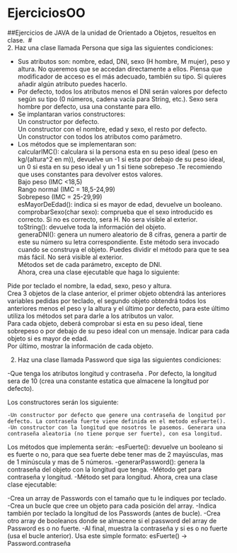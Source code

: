 # EjerciciosOO
##Ejercicios de JAVA de la unidad de Orientado a Objetos, resueltos en clase.  #  
2. Haz una clase llamada Persona que siga las siguientes condiciones:  
* Sus atributos son: nombre, edad, DNI, sexo (H hombre, M mujer), peso y altura. No queremos que se accedan directamente a ellos. Piensa que modificador de acceso es el más adecuado, también su tipo. Si quieres añadir algún atributo puedes hacerlo.
* Por defecto, todos los atributos menos el DNI serán valores por defecto según su tipo (0 números, cadena vacía para String, etc.). Sexo sera hombre por defecto, usa una constante para ello.
* Se implantaran varios constructores:  
	Un constructor por defecto.  
	Un constructor con el nombre, edad y sexo, el resto por defecto.  
	Un constructor con todos los atributos como parámetro.  
* Los métodos que se implementaran son: 	
 	calcularIMC(): calculara si la persona esta en su peso ideal (peso en kg/(altura^2  en m)), devuelve un -1 si esta por debajo de su peso ideal, un 0 si esta en su peso ideal y un 1 si tiene sobrepeso .Te recomiendo que uses constantes para devolver estos valores.  		
		Bajo peso (IMC <18,5) 		
 		Rango normal (IMC = 18,5-24,99) 		
 		Sobrepeso (IMC = 25-29,99) 	
 	esMayorDeEdad(): indica si es mayor de edad, devuelve un booleano. 	
 	comprobarSexo(char sexo): comprueba que el sexo introducido es correcto. Si no es correcto, sera H. No sera visible al exterior. 	
 	toString(): devuelve toda la información del objeto. 	
 	generaDNI(): genera un numero aleatorio de 8 cifras, genera a partir de este su número su letra correspondiente. Este método sera invocado cuando se construya el objeto. Puedes dividir el método para que te sea más fácil. No será visible al exterior. 	
 	Métodos set de cada parámetro, excepto de DNI.  
Ahora, crea una clase ejecutable que haga lo siguiente:

Pide por teclado el nombre, la edad, sexo, peso y altura.  
Crea 3 objetos de la clase anterior, el primer objeto obtendrá las anteriores variables pedidas por teclado, el segundo objeto obtendrá todos los anteriores menos el peso y la altura y el último por defecto, para este último utiliza los métodos set para darle a los atributos un valor.  
Para cada objeto, deberá comprobar si esta en su peso ideal, tiene sobrepeso o por debajo de su peso ideal con un mensaje.
Indicar para cada objeto si es mayor de edad.  
Por último, mostrar la información de cada objeto.  

2. Haz una clase llamada Password que siga las siguientes condiciones:

-Que tenga los atributos longitud y contraseña . Por defecto, la longitud sera de 10 (crea una constante estatica que almacene la longitud por defecto).

Los constructores serán los siguiente:

	-Un constructor por defecto que genere una contraseña de longitud por defecto. La contraseña fuerte viene definida en el metodo esFuerte().
	-Un constructor con la longitud que nosotros le pasemos. Generara una contraseña aleatoria (no tiene porque ser fuerte), con esa longitud.
Los métodos que implementa serán:
	-esFuerte(): devuelve un booleano si es fuerte o no, para que sea fuerte debe tener mas de 2 mayúsculas, mas de 1 minúscula y mas de 5 números.
	-generarPassword():  genera la contraseña del objeto con la longitud que tenga.
	-Método get para contraseña y longitud.
	-Método set para longitud.
Ahora, crea una clase clase ejecutable:

-Crea un array de Passwords con el tamaño que tu le indiques por teclado.
-Crea un bucle que cree un objeto para cada posición del array.
-Indica también por teclado la longitud de los Passwords (antes de bucle).
-Crea otro array de booleanos donde se almacene si el password del array de Password es o no fuerte.
-Al final, muestra la contraseña y si es o no fuerte (usa el bucle anterior). Usa este simple formato:
 	esFuerte()  ->  Password.contraseña


